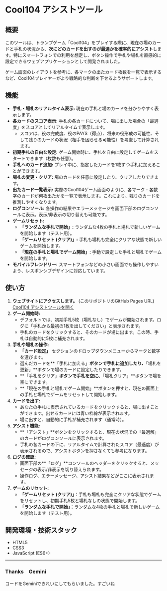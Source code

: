 # Cool104 アシストツール

## 概要

このツールは、トランプゲーム「Cool104」をプレイする際に、現在の場のカードと手札の状況から、**次にどのカードを出すのが最適かを確率的にアシスト**します。特にスマートフォンでの利用を想定し、ボタン操作で手札や場札を直感的に設定できるウェブアプリケーションとして開発されました。

ゲーム画面のレイアウトを参考に、各マークの出たカード枚数を一覧で表示するなど、Cool104プレイヤーがより戦略的な判断を下せるようサポートします。

## 機能

* **手札・場札のリアルタイム表示:** 現在の手札と場のカードを分かりやすく表示します。
* **各カードのスコア表示:** 手札の各カードについて、場に出した場合の「最適度」をスコアとしてリアルタイムで表示します。
    * スコアは、役の完成度、役のPAYS（得点）、将来の役形成の可能性、そして残りのカードの状況（相手を困らせる可能性）を考慮して計算されます。
* **初期手札の自由な設定:** ゲーム開始時に、手札を自由に設定してゲームをスタートできます（枚数も任意）。
* **手札へのカード追加:** プレイ中に、指定したカードを1枚ずつ手札に加えることができます。
* **場札の変更・クリア:** 場のカードを任意に設定したり、クリアしたりできます。
* **出たカード一覧表示:** 実際のCool104ゲーム画面のように、各マーク・各数字のカードが何枚出たかを一覧で表示します。これにより、残りのカードを推測しやすくなります。
* **ログコンソール:** 各操作の結果やエラーメッセージを画面下部のログコンソールに表示。表示/非表示の切り替えも可能です。
* **ゲームリセット:**
    * **「ランダムな手札で開始」:** ランダムな4枚の手札と場札で新しいゲームを開始します（テスト用）。
    * **「ゲームリセット (クリア)」:** 手札も場札も完全にクリアな状態で新しいゲームを開始します。
    * **「現在の手札と場札でゲーム開始」:** 手動で設定した手札と場札でゲームを開始します。
* **モバイルフレンドリー:** スマートフォンなどの小さい画面でも操作しやすいよう、レスポンシブデザインに対応しています。

## 使い方

1.  **ウェブサイトにアクセスします。** (このリポジトリのGitHub Pages URL)
    [Cool104 アシストツールを開く](https://halolck.github.io/cool104assistant/)
2.  **ゲーム開始時:**
    * デフォルトでは、初期手札5枚（場札なし）でゲームが開始されます。ログに「手札から最初の1枚を出してください」と表示されます。
    * 手札のカードをクリックすると、そのカードが場に出ます。この時、手札は自動的に5枚に補充されます。
3.  **手札や場札の操作:**
    * **「カード設定」** セクションのドロップダウンメニューからマークと数字を選びます。
    * 選んだカードを**「手札に加える」**ボタンで手札に追加したり、**「場札を更新」**ボタンで場のカードに設定したりできます。
    * **「手札をクリア」**ボタンで手札を空に、**「場札クリア」**ボタンで場を空にできます。
    * **「現在の手札と場札でゲーム開始」**ボタンを押すと、現在の画面上の手札と場札でゲームをリセットして開始します。
4.  **カードを出す:**
    * あなたの手札に表示されているカードをクリックすると、場に出すことができます。出せるカードには青い枠線が表示されます。
    * 場に出すと、自動的に手札が補充されます（通常時）。
5.  **アシスト機能:**
    * **「アシスト」**ボタンをクリックすると、現在の状況での「最適解」のカードがログコンソールに表示されます。
    * 手札の各カードの下に、リアルタイムで計算されたスコア（最適度）が表示されるので、アシストボタンを押さなくても参考になります。
6.  **ログの確認:**
    * 画面下部の**「ログ」**コンソールのヘッダーをクリックすると、メッセージの表示/非表示を切り替えられます。
    * 操作ログ、エラーメッセージ、アシスト結果などがここに表示されます。
7.  **ゲームのリセット:**
    * **「ゲームリセット (クリア)」**：手札も場札も完全にクリアな状態でゲームをリセットし、初期手札5枚と場札なしの状態で開始します。
    * **「ランダムな手札で開始」**：ランダムな4枚の手札と場札で新しいゲームを開始します（テスト用）。

## 開発環境・技術スタック

* HTML5
* CSS3
* JavaScript (ES6+)

---
### Thanks　Gemini
コードをGeminiできれいにしてもらいました。すごいね

